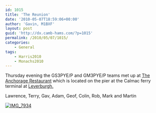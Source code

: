 ```yaml
---
id: 1015
title: 'The Reunion'
date: '2010-05-07T18:59:06+00:00'
author: 'Gavin, M1BXF'
layout: post
guid: 'http://dx.camb-hams.com/?p=1015'
permalink: /2010/05/07/1015/
categories:
    - General
tags:
    - Harris2010
    - Monachs2010
---
```


Thursday evening the GS3PYE/P and GM3PYE/P teams met up at [The Anchorage Restaurant](http://www.leverburgh.co.uk/anchorage.htm) which is located on the pier at the Calmac ferry terminal at [Leverburgh.](http://bit.ly/anchorage-restaurant)

[ ](http://www.leverburgh.co.uk/anchorage.htm)

Lawrence, Terry, Gav, Adam, Geof, Colin, Rob, Mark and Martin

[![IMG_7934](http://farm5.static.flickr.com/4045/4586797866_48f3c85fd0.jpg)](http://www.flickr.com/photos/lcem/4586797866/ "IMG_7934 by scubadude2000, on Flickr")